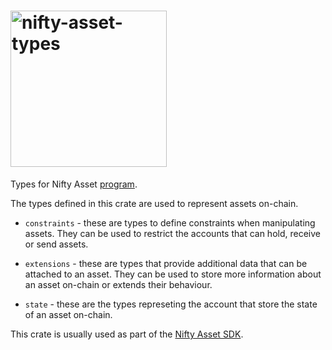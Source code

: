 # <img width="250" alt="nifty-asset-types" src="https://github.com/nifty-oss/asset/assets/729235/53eb4f99-a491-4d28-affb-365f18100316"/>

Types for Nifty Asset [program](https://github.com/nifty-oss/asset).

The types defined in this crate are used to represent assets on-chain.

- `constraints` - these are types to define constraints when manipulating assets. They
can be used to restrict the accounts that can hold, receive or send assets.

- `extensions` - these are types that provide additional data that can be attached to an asset. They can be used to store more information about an asset on-chain or extends their behaviour.

- `state` - these are the types represeting the account that store the state of an asset on-chain.

This crate is usually used as part of the [Nifty Asset SDK](https://crates.io/crates/nifty-asset).
